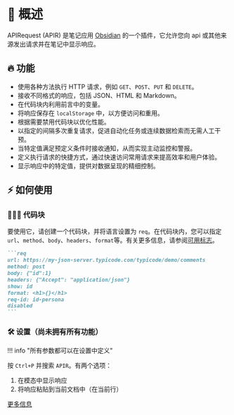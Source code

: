 # 🔎 概述

APIRequest (APIR) 是笔记应用 [Obsidian](https://obsidian.md/) 的一个插件，它允许您向 api 或其他来源发出请求并在笔记中显示响应。

## 🔥 功能

- 使用各种方法执行 HTTP 请求，例如 `GET`、`POST`、`PUT` 和 `DELETE`。
- 接收不同格式的响应，包括 JSON、HTML 和 Markdown。
- 在代码块内利用前言中的变量。
- 将响应保存在 `localStorage` 中，以方便访问和重用。
- 根据需要禁用代码块以优化性能。
- 以指定的间隔多次重复请求，促进自动化任务或连续数据检索而无需人工干预。
- 当特定值满足预定义条件时接收通知，从而实现主动监控和警报。
- 定义执行请求的快捷方式，通过快速访问常用请求来提高效率和用户体验。
- 显示响应中的特定值，提供对数据呈现的精细控制。

## ⚡ 如何使用

### 👨🏻‍💻 代码块

要使用它，请创建一个代码块，并将语言设置为 `req`。在代码块内，您可以指定`url`、`method`、`body`、`headers`、`format`等。有关更多信息，请参阅[可用标志](codeblocks.md#flags)。

~~~markdown
```req
url: https://my-json-server.typicode.com/typicode/demo/comments
method: post
body: {"id":1}
headers: {"Accept": "application/json"}
show: id
format: <h1>{}</h1>
req-id: id-persona
disabled
```
~~~

### 🛠️ 设置（尚未拥有所有功能）

!!! info "所有参数都可以在设置中定义"

按 `Ctrl+P` 并搜索 `APIR`。有两个选项：

1. 在模态中显示响应
2. 将响应粘贴到当前文档中（在当前行）

[更多信息](settings.md)
